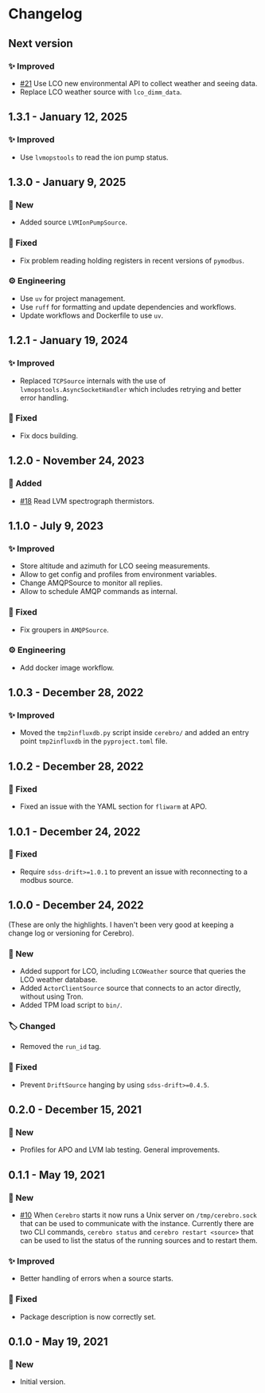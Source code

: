 # Changelog

## Next version

### ✨ Improved

* [#21](https://github.com/sdss/cerebro/pull/21) Use LCO new environmental API to collect weather and seeing data.
* Replace LCO weather source with `lco_dimm_data`.


## 1.3.1 - January 12, 2025

### ✨ Improved

* Use `lvmopstools` to read the ion pump status.


## 1.3.0 - January 9, 2025

### 🚀 New

* Added source `LVMIonPumpSource`.

### 🔧 Fixed

* Fix problem reading holding registers in recent versions of `pymodbus`.

### ⚙️ Engineering

* Use `uv` for project management.
* Use `ruff` for formatting and update dependencies and workflows.
* Update workflows and Dockerfile to use `uv`.


## 1.2.1 - January 19, 2024

### ✨ Improved

* Replaced `TCPSource` internals with the use of `lvmopstools.AsyncSocketHandler` which includes retrying and better error handling.

### 🔧 Fixed

* Fix docs building.


## 1.2.0 - November 24, 2023

### 🚀 Added

* [#18](https://github.com/sdss/cerebro/pull/18) Read LVM spectrograph thermistors.


## 1.1.0 - July 9, 2023

### ✨ Improved

* Store altitude and azimuth for LCO seeing measurements.
* Allow to get config and profiles from environment variables.
* Change AMQPSource to monitor all replies.
* Allow to schedule AMQP commands as internal.

### 🔧 Fixed

* Fix groupers in `AMQPSource`.

### ⚙️ Engineering

* Add docker image workflow.


## 1.0.3 - December 28, 2022

### ✨ Improved

* Moved the `tmp2influxdb.py` script inside `cerebro/` and added an entry point `tmp2influxdb` in the `pyproject.toml` file.


## 1.0.2 - December 28, 2022

### 🔧 Fixed

* Fixed an issue with the YAML section for `fliwarm` at APO.


## 1.0.1 - December 24, 2022

### 🔧 Fixed

* Require `sdss-drift>=1.0.1` to prevent an issue with reconnecting to a modbus source.


## 1.0.0 - December 24, 2022

(These are only the highlights. I haven't been very good at keeping a change log or versioning for Cerebro).

### 🚀 New

* Added support for LCO, including `LCOWeather` source that queries the LCO weather database.
* Added `ActorClientSource` source that connects to an actor directly, without using Tron.
* Added TPM load script to `bin/`.

### 🏷️ Changed

* Removed the `run_id` tag.

### 🔧 Fixed

* Prevent `DriftSource` hanging by using `sdss-drift>=0.4.5`.


## 0.2.0 - December 15, 2021

### 🚀 New

* Profiles for APO and LVM lab testing. General improvements.


## 0.1.1 - May 19, 2021

### 🚀 New

* [#10](https://github.com/sdss/cerebro/issues/10) When `Cerebro` starts it now runs a Unix server on `/tmp/cerebro.sock` that can be used to communicate with the instance. Currently there are two CLI commands, `cerebro status` and `cerebro restart <source>` that can be used to list the status of the running sources and to restart them.

### ✨ Improved

* Better handling of errors when a source starts.

### 🔧 Fixed

* Package description is now correctly set.


## 0.1.0 - May 19, 2021

### 🚀 New

* Initial version.
